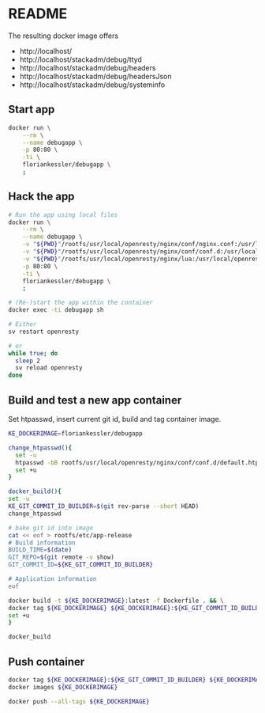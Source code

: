 # README

The resulting docker image offers

- http://localhost/
- http://localhost/stackadm/debug/ttyd
- http://localhost/stackadm/debug/headers
- http://localhost/stackadm/debug/headersJson
- http://localhost/stackadm/debug/systeminfo

## Start app

```bash
docker run \
    --rm \
    --name debugapp \
    -p 80:80 \
    -ti \
    floriankessler/debugapp \
    ;
```

## Hack the app

```bash
# Run the app using local files
docker run \
    --rm \
    --name debugapp \
    -v "${PWD}"/rootfs/usr/local/openresty/nginx/conf/nginx.conf:/usr/local/openresty/nginx/conf/nginx.conf \
    -v "${PWD}"/rootfs/usr/local/openresty/nginx/conf/conf.d:/usr/local/openresty/nginx/conf/conf.d \
    -v "${PWD}"/rootfs/usr/local/openresty/nginx/lua:/usr/local/openresty/nginx/lua \
    -p 80:80 \
    -ti \
    floriankessler/debugapp \
    ;

# (Re-)start the app within the container
docker exec -ti debugapp sh

# Either
sv restart openresty

# or
while true; do
  sleep 2
  sv reload openresty
done
```

## Build and test a new app container

Set htpasswd, insert current git id, build and tag container image.

```bash
KE_DOCKERIMAGE=floriankessler/debugapp

change_htpasswd(){
  set -u
  htpasswd -bB rootfs/usr/local/openresty/nginx/conf/conf.d/default.htpasswd stackadm "stackadm"
  set +u
}

docker_build(){
set -u
KE_GIT_COMMIT_ID_BUILDER=$(git rev-parse --short HEAD)
change_htpasswd

# bake git id into image
cat << eof > rootfs/etc/app-release
# Build information
BUILD_TIME=$(date)
GIT_REPO=$(git remote -v show)
GIT_COMMIT_ID=${KE_GIT_COMMIT_ID_BUILDER}

# Application information
eof

docker build -t ${KE_DOCKERIMAGE}:latest -f Dockerfile . && \
docker tag ${KE_DOCKERIMAGE} ${KE_DOCKERIMAGE}:${KE_GIT_COMMIT_ID_BUILDER}
set +u
}

docker_build
```

## Push container

```bash
docker tag ${KE_DOCKERIMAGE}:${KE_GIT_COMMIT_ID_BUILDER} ${KE_DOCKERIMAGE}:latest
docker images ${KE_DOCKERIMAGE}

docker push --all-tags ${KE_DOCKERIMAGE}
```

